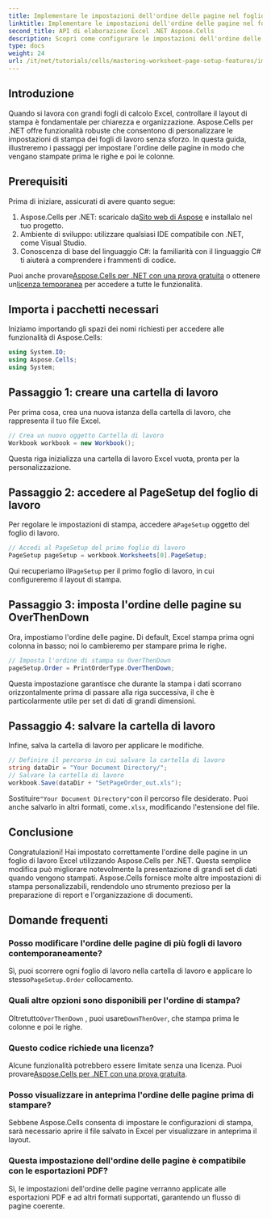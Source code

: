 ```yaml
---
title: Implementare le impostazioni dell'ordine delle pagine nel foglio di lavoro
linktitle: Implementare le impostazioni dell'ordine delle pagine nel foglio di lavoro
second_title: API di elaborazione Excel .NET Aspose.Cells
description: Scopri come configurare le impostazioni dell'ordine delle pagine in Excel usando Aspose.Cells per .NET. Questa guida passo passo mostra come stampare prima sulle righe e poi sulle colonne, assicurando che i tuoi grandi fogli di calcolo appaiano ordinatamente sulla carta.
type: docs
weight: 24
url: /it/net/tutorials/cells/mastering-worksheet-page-setup-features/implement-page-order-settings/
---
```

## Introduzione

Quando si lavora con grandi fogli di calcolo Excel, controllare il layout di stampa è fondamentale per chiarezza e organizzazione. Aspose.Cells per .NET offre funzionalità robuste che consentono di personalizzare le impostazioni di stampa dei fogli di lavoro senza sforzo. In questa guida, illustreremo i passaggi per impostare l'ordine delle pagine in modo che vengano stampate prima le righe e poi le colonne.

## Prerequisiti

Prima di iniziare, assicurati di avere quanto segue:

1. Aspose.Cells per .NET: scaricalo da[Sito web di Aspose](https://releases.aspose.com/cells/net/) e installalo nel tuo progetto.
2. Ambiente di sviluppo: utilizzare qualsiasi IDE compatibile con .NET, come Visual Studio.
3. Conoscenza di base del linguaggio C#: la familiarità con il linguaggio C# ti aiuterà a comprendere i frammenti di codice.

 Puoi anche provare[Aspose.Cells per .NET con una prova gratuita](https://releases.aspose.com/) o ottenere un[licenza temporanea](https://purchase.aspose.com/temporary-license/) per accedere a tutte le funzionalità.

## Importa i pacchetti necessari

Iniziamo importando gli spazi dei nomi richiesti per accedere alle funzionalità di Aspose.Cells:

```csharp
using System.IO;
using Aspose.Cells;
using System;
```

## Passaggio 1: creare una cartella di lavoro

Per prima cosa, crea una nuova istanza della cartella di lavoro, che rappresenta il tuo file Excel.

```csharp
// Crea un nuovo oggetto Cartella di lavoro
Workbook workbook = new Workbook();
```

Questa riga inizializza una cartella di lavoro Excel vuota, pronta per la personalizzazione.

## Passaggio 2: accedere al PageSetup del foglio di lavoro

 Per regolare le impostazioni di stampa, accedere a`PageSetup` oggetto del foglio di lavoro.

```csharp
// Accedi al PageSetup del primo foglio di lavoro
PageSetup pageSetup = workbook.Worksheets[0].PageSetup;
```

 Qui recuperiamo il`PageSetup` per il primo foglio di lavoro, in cui configureremo il layout di stampa.

## Passaggio 3: imposta l'ordine delle pagine su OverThenDown

Ora, impostiamo l'ordine delle pagine. Di default, Excel stampa prima ogni colonna in basso; noi lo cambieremo per stampare prima le righe.

```csharp
// Imposta l'ordine di stampa su OverThenDown
pageSetup.Order = PrintOrderType.OverThenDown;
```

Questa impostazione garantisce che durante la stampa i dati scorrano orizzontalmente prima di passare alla riga successiva, il che è particolarmente utile per set di dati di grandi dimensioni.

## Passaggio 4: salvare la cartella di lavoro

Infine, salva la cartella di lavoro per applicare le modifiche.

```csharp
// Definire il percorso in cui salvare la cartella di lavoro
string dataDir = "Your Document Directory/";
// Salvare la cartella di lavoro
workbook.Save(dataDir + "SetPageOrder_out.xls");
```

 Sostituire`"Your Document Directory"`con il percorso file desiderato. Puoi anche salvarlo in altri formati, come`.xlsx`, modificando l'estensione del file.

## Conclusione

Congratulazioni! Hai impostato correttamente l'ordine delle pagine in un foglio di lavoro Excel utilizzando Aspose.Cells per .NET. Questa semplice modifica può migliorare notevolmente la presentazione di grandi set di dati quando vengono stampati. Aspose.Cells fornisce molte altre impostazioni di stampa personalizzabili, rendendolo uno strumento prezioso per la preparazione di report e l'organizzazione di documenti.

## Domande frequenti

### Posso modificare l'ordine delle pagine di più fogli di lavoro contemporaneamente?

 Sì, puoi scorrere ogni foglio di lavoro nella cartella di lavoro e applicare lo stesso`PageSetup.Order` collocamento.

### Quali altre opzioni sono disponibili per l'ordine di stampa?

 Oltretutto`OverThenDown` , puoi usare`DownThenOver`, che stampa prima le colonne e poi le righe.

### Questo codice richiede una licenza?

 Alcune funzionalità potrebbero essere limitate senza una licenza. Puoi provare[Aspose.Cells per .NET con una prova gratuita](https://releases.aspose.com/).

### Posso visualizzare in anteprima l'ordine delle pagine prima di stampare?

Sebbene Aspose.Cells consenta di impostare le configurazioni di stampa, sarà necessario aprire il file salvato in Excel per visualizzare in anteprima il layout.

### Questa impostazione dell'ordine delle pagine è compatibile con le esportazioni PDF?

Sì, le impostazioni dell'ordine delle pagine verranno applicate alle esportazioni PDF e ad altri formati supportati, garantendo un flusso di pagine coerente.
